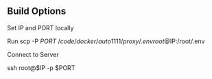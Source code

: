 ## Build Options

Set IP and PORT locally

Run scp -P $PORT ~/code/docker/auto1111/proxy/.env root@$IP:/root/.env

Connect to Server

ssh root@$IP -p $PORT
